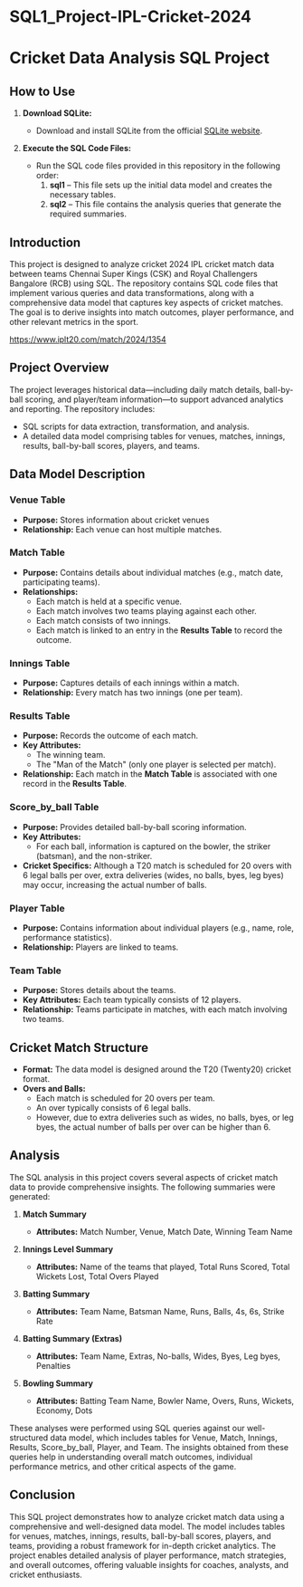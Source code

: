 # SQL1_Project-IPL-Cricket-2024

# Cricket Data Analysis SQL Project

## How to Use

1. **Download SQLite:**  
   - Download and install SQLite from the official [SQLite website](https://www.sqlite.org/download.html).

2. **Execute the SQL Code Files:**  
   - Run the SQL code files provided in this repository in the following order:
     1. **sql1** – This file sets up the initial data model and creates the necessary tables.
     2. **sql2** – This file contains the analysis queries that generate the required summaries.

## Introduction

This project is designed to analyze cricket 2024 IPL cricket match data between teams Chennai Super Kings (CSK) and Royal Challengers Bangalore (RCB) using SQL. The repository contains SQL code files that implement various queries and data transformations, along with a comprehensive data model that captures key aspects of cricket matches. The goal is to derive insights into match outcomes, player performance, and other relevant metrics in the sport.
 
https://www.iplt20.com/match/2024/1354


## Project Overview

The project leverages historical data—including daily match details, ball-by-ball scoring, and player/team information—to support advanced analytics and reporting. The repository includes:

- SQL scripts for data extraction, transformation, and analysis.
- A detailed data model comprising tables for venues, matches, innings, results, ball-by-ball scores, players, and teams.

## Data Model Description

### Venue Table
- **Purpose:** Stores information about cricket venues
- **Relationship:** Each venue can host multiple matches.

### Match Table
- **Purpose:** Contains details about individual matches (e.g., match date, participating teams).
- **Relationships:**
  - Each match is held at a specific venue.
  - Each match involves two teams playing against each other.
  - Each match consists of two innings.
  - Each match is linked to an entry in the **Results Table** to record the outcome.

### Innings Table
- **Purpose:** Captures details of each innings within a match.
- **Relationship:** Every match has two innings (one per team).

### Results Table
- **Purpose:** Records the outcome of each match.
- **Key Attributes:**
  - The winning team.
  - The "Man of the Match" (only one player is selected per match).
- **Relationship:** Each match in the **Match Table** is associated with one record in the **Results Table**.

### Score_by_ball Table
- **Purpose:** Provides detailed ball-by-ball scoring information.
- **Key Attributes:**
  - For each ball, information is captured on the bowler, the striker (batsman), and the non-striker.
- **Cricket Specifics:** Although a T20 match is scheduled for 20 overs with 6 legal balls per over, extra deliveries (wides, no balls, byes, leg byes) may occur, increasing the actual number of balls.

### Player Table
- **Purpose:** Contains information about individual players (e.g., name, role, performance statistics).
- **Relationship:** Players are linked to teams.

### Team Table
- **Purpose:** Stores details about the teams.
- **Key Attributes:** Each team typically consists of 12 players.
- **Relationship:** Teams participate in matches, with each match involving two teams.

## Cricket Match Structure

- **Format:** The data model is designed around the T20 (Twenty20) cricket format.
- **Overs and Balls:**  
  - Each match is scheduled for 20 overs per team.
  - An over typically consists of 6 legal balls.
  - However, due to extra deliveries such as wides, no balls, byes, or leg byes, the actual number of balls per over can be higher than 6.

## Analysis

The SQL analysis in this project covers several aspects of cricket match data to provide comprehensive insights. The following summaries were generated:

1. **Match Summary**  
   - **Attributes:** Match Number, Venue, Match Date, Winning Team Name  

2. **Innings Level Summary**  
   - **Attributes:** Name of the teams that played, Total Runs Scored, Total Wickets Lost, Total Overs Played  

3. **Batting Summary**  
   - **Attributes:** Team Name, Batsman Name, Runs, Balls, 4s, 6s, Strike Rate  

4. **Batting Summary (Extras)**  
   - **Attributes:** Team Name, Extras, No-balls, Wides, Byes, Leg byes, Penalties  

5. **Bowling Summary**  
   - **Attributes:** Batting Team Name, Bowler Name, Overs, Runs, Wickets, Economy, Dots  

These analyses were performed using SQL queries against our well-structured data model, which includes tables for Venue, Match, Innings, Results, Score_by_ball, Player, and Team. The insights obtained from these queries help in understanding overall match outcomes, individual performance metrics, and other critical aspects of the game.


## Conclusion

This SQL project demonstrates how to analyze cricket match data using a comprehensive and well-designed data model. The model includes tables for venues, matches, innings, results, ball-by-ball scores, players, and teams, providing a robust framework for in-depth cricket analytics. The project enables detailed analysis of player performance, match strategies, and overall outcomes, offering valuable insights for coaches, analysts, and cricket enthusiasts.
